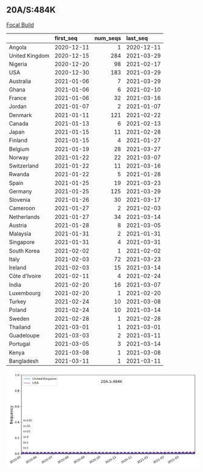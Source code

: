 

## 20A/S:484K
[Focal Build](https://nextstrain.org/groups/neherlab/ncov/20A.S.484K)

|                | first_seq   |   num_seqs | last_seq   |
|:---------------|:------------|-----------:|:-----------|
| Angola         | 2020-12-11  |          1 | 2020-12-11 |
| United Kingdom | 2020-12-15  |        284 | 2021-03-29 |
| Nigeria        | 2020-12-20  |         98 | 2021-02-17 |
| USA            | 2020-12-30  |        183 | 2021-03-29 |
| Australia      | 2021-01-06  |          7 | 2021-03-29 |
| Ghana          | 2021-01-06  |          6 | 2021-02-10 |
| France         | 2021-01-06  |         32 | 2021-03-16 |
| Jordan         | 2021-01-07  |          2 | 2021-01-07 |
| Denmark        | 2021-01-11  |        121 | 2021-02-22 |
| Canada         | 2021-01-13  |          6 | 2021-02-13 |
| Japan          | 2021-01-15  |         11 | 2021-02-28 |
| Finland        | 2021-01-15  |          4 | 2021-01-27 |
| Belgium        | 2021-01-19  |         28 | 2021-03-27 |
| Norway         | 2021-01-22  |         22 | 2021-03-07 |
| Switzerland    | 2021-01-22  |         11 | 2021-03-16 |
| Rwanda         | 2021-01-22  |          5 | 2021-01-28 |
| Spain          | 2021-01-25  |         19 | 2021-03-23 |
| Germany        | 2021-01-25  |        125 | 2021-03-29 |
| Slovenia       | 2021-01-26  |         30 | 2021-03-17 |
| Cameroon       | 2021-01-27  |          2 | 2021-02-03 |
| Netherlands    | 2021-01-27  |         34 | 2021-03-14 |
| Austria        | 2021-01-28  |          8 | 2021-03-05 |
| Malaysia       | 2021-01-31  |          2 | 2021-01-31 |
| Singapore      | 2021-01-31  |          4 | 2021-03-31 |
| South Korea    | 2021-02-02  |          1 | 2021-02-02 |
| Italy          | 2021-02-03  |         72 | 2021-03-23 |
| Ireland        | 2021-02-03  |         15 | 2021-03-14 |
| Côte d'Ivoire  | 2021-02-11  |          4 | 2021-02-24 |
| India          | 2021-02-20  |         16 | 2021-03-07 |
| Luxembourg     | 2021-02-20  |          1 | 2021-02-20 |
| Turkey         | 2021-02-24  |         10 | 2021-03-08 |
| Poland         | 2021-02-24  |         10 | 2021-03-14 |
| Sweden         | 2021-02-28  |          1 | 2021-02-28 |
| Thailand       | 2021-03-01  |          1 | 2021-03-01 |
| Guadeloupe     | 2021-03-03  |          2 | 2021-03-11 |
| Portugal       | 2021-03-05  |          3 | 2021-03-14 |
| Kenya          | 2021-03-08  |          1 | 2021-03-08 |
| Bangladesh     | 2021-03-11  |          1 | 2021-03-11 |

![Overall trends 20A.S.484K](/overall_trends_figures/overall_trends_20A.S.484K.png)